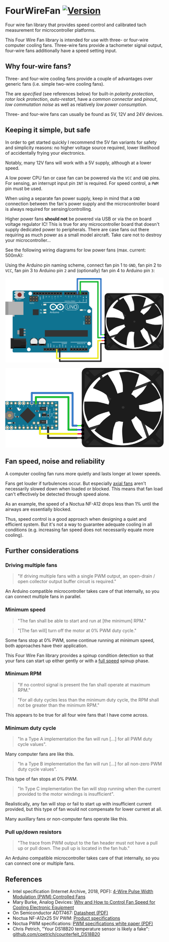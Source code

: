 # FourWireFan [![Version](https://img.shields.io/badge/FourWireFan-0.2.0-blue.svg 'still in beta')](https://github.com/sekdiy/FourWireFan)

Four wire fan library that provides speed control and calibrated tach measurement for microcontroller platforms.

This Four Wire Fan library is intended for use with three- or four-wire computer cooling fans. 
Three-wire fans provide a tachometer signal output, four-wire fans additionally have a speed setting input.

## Why four-wire fans?

Three- and four-wire cooling fans provide a couple of advantages over generic fans (i.e. simple two-wire cooling fans).

The are *specified* (see references below) for built-in _polarity protection_, _rotor lock protection_, _auto-restart_, have a _common connector_ and _pinout_, _low commutation noise_ as well as relatively _low power consumption_.

Three- and four-wire fans can usually be found as 5V, 12V and 24V devices.

## Keeping it simple, but safe

In order to get started quickly I recommend the 5V fan variants for safety and simplicity reasons: no higher voltage source required, lower likelihood of accidentally frying your electronics.

Notably, many 12V fans will work with a 5V supply, although at a lower speed.

A low power CPU fan or case fan can be powered via the `VCC` and `GND` pins.
For sensing, an interrupt input pin `INT` is required.
For speed control, a `PWM` pin must be used.

When using a separate fan power supply, keep in mind that a `GND` connection between the fan's power supply and the microcontroller board is always required for sensing/controlling.

Higher power fans **should not** be powered via USB or via the on board voltage regulator IC!
This is true for any microcontroller board that doesn't supply dedicated power to peripherals.
There are case fans out there requiring as much power as a small model aircraft.
Take care not to destroy your microcontroller…

See the following wiring diagrams for low power fans (max. current: 500mA):

Using the Arduino pin naming scheme, connect fan pin 1 to `GND`, fan pin 2 to `VCC`, fan pin 3 to Arduino pin `2` and (optionally) fan pin 4 to Arduino pin `3`:

![Arduino UNO: fan pin 1 to GND, fan pin 2 to VCC or RAW, fan pin 3 to Arduino pin 2 and (optionally) fan pin 4 to Arduino pin 3.](https://raw.githubusercontent.com/sekdiy/FourWireFan/master/doc/simple.svg "Figure 1: Simple wiring diagram with Ardunio Uno")

![Arduino Mini, Nano or Micro: fan pin 1 to GND, fan pin 2 to 5V, fan pin 3 to Arduino pin D2 and (optionally) fan pin 4 to Arduino pin D3.](https://raw.githubusercontent.com/sekdiy/FourWireFan/master/doc/mini.svg "Figure 2: Simple wiring diagram with Arduino Mini, Nano or Micro")

## Fan speed, noise and reliability

A computer cooling fan runs more quietly and lasts longer at lower speeds.

Fans get louder if turbulences occur. But especially [axial fans](https://en.wikipedia.org/wiki/Fan_(machine)#Axial-flow) aren't necessarily slowed down when loaded or blocked. This means that fan load can't effectively be detected through speed alone.

As an example, the speed of a Noctua NF-A12 drops less than 1% until the airways are essentially blocked.

Thus, speed control is a good approach when designing a quiet and efficient system. 
But it's not a way to guarantee adequate cooling in all conditions (e.g. increasing fan speed does not necessarily equate more cooling).

## Further considerations

### Driving multiple fans

> "If driving multiple fans with a single PWM output, an open-drain / open collector output buffer circuit is required."

An Arduino compatible microcontroller takes care of that internally, so you can connect multiple fans in parallel.

### Minimum speed

> "The fan shall be able to start and run at [the minimum] RPM."

> "[The fan will] turn off the motor at 0% PWM duty cycle."

Some fans stop at 0% PWM, some continue running at minimum speed, both approaches have their application.

This Four Wire Fan library provides a spinup condition detection so that your fans can start up either gently or with a [full speed](https://en.wiktionary.org/wiki/percussive_maintenance) spinup phase.

### Minimum RPM

> "If no control signal is present the fan shall operate at maximum RPM."

> "For all duty cycles less than the minimum duty cycle, the RPM shall not be greater than the minimum RPM."

This appears to be true for all four wire fans that I have come across.

### Minimum duty cycle

> "In a Type A implementation the fan will run […] for all PWM duty cycle values".

Many computer fans are like this.

> "In a Type B implementation the fan will run […] for all non-zero PWM duty cycle values".

This type of fan stops at 0% PWM.

> "In Type C implementation the fan will stop running when the current provided to the motor windings is insufficient".

Realistically, any fan will stop or fail to start up with insufficient current provided, but this type of fan would not compensate for lower current at all.

Many auxillary fans or non-computer fans operate like this.

### Pull up/down resistors

> "The trace from PWM output to the fan header must not have a pull up or pull down. The pull up is located in the fan hub."

An Arduino compatible microcontroller takes care of that internally, so you can connect one or multiple fans.

## References

- Intel specification (Internet Archive, 2018, PDF): [4-Wire Pulse Width Modulation (PWM) Controlled Fans](https://web.archive.org/web/20180619122326/http://www.formfactors.org/developer/specs/4_wire_pwm_spec.pdf)
- Mary Burke, Analog Devices: [Why and How to Control Fan Speed
for Cooling Electronic Equipment](https://www.analog.com/en/analog-dialogue/articles/how-to-control-fan-speed.html#)
- On Semiconductor ADT7467: [Datasheet (PDF)](https://www.onsemi.com/pub/Collateral/ADT7467-D.PDF)
- Noctua NF-A12x25 5V PWM: [Product specifications](https://noctua.at/en/products/fan/nf-a20-5v-pwm/specification)
- Noctua PWM specifications: [PWM specifications white paper (PDF)](https://noctua.at/pub/media/wysiwyg/Noctua_PWM_specifications_white_paper.pdf)
- Chris Petrich, "Your DS18B20 temperature sensor is likely a fake": [github.com/cpetrich/counterfeit_DS18B20](https://github.com/cpetrich/counterfeit_DS18B20)
